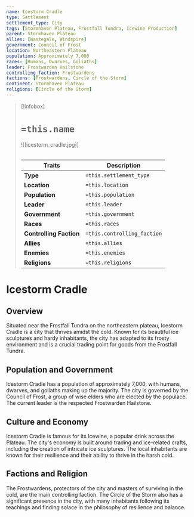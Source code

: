 ```yaml
---
name: Icestorm Cradle
type: Settlement
settlement_type: City
tags: [Stormhaven Plateau, Frostfall Tundra, Icewine Production]
parent: Stormhaven Plateau
allies: [Wastegale, Windspire]
government: Council of Frost
location: Northeastern Plateau
population: Approximately 7,000
races: [Humans, Dwarves, Goliaths]
leader: Frostwarden Hailstone
controlling_faction: Frostwardens
factions: [Frostwardens, Circle of the Storm]
continent: Stormhaven Plateau
religions: [Circle of the Storm]
---
```

> [!infobox]
> # `=this.name`
> ![[icestorm_cradle.jpg]]
> ######
> | Traits         | Description                                                                                                                           |
> | -------------- | ------------------------------------------------------------------------------------------------------------------------------------- |
> | **Type** | `=this.settlement_type`|
> |**Location**|`=this.location`|
> | **Population** | `=this.population` |
> | **Leader** | `=this.leader` |
> | **Government** | `=this.government` |
> | **Races** | `=this.races` |
> | **Controlling Faction** | `=this.controlling_faction` |
> | **Allies** | `=this.allies` |
> | **Enemies** | `=this.enemies` |
> | **Religions** | `=this.religions` |
# Icestorm Cradle

## Overview

Situated near the Frostfall Tundra on the northeastern plateau, Icestorm Cradle is a city that thrives amidst the cold. Known for its beautiful ice sculptures and hardy inhabitants, the city has adapted to its frosty environment and is a crucial trading point for goods from the Frostfall Tundra.

## Population and Government

Icestorm Cradle has a population of approximately 7,000, with humans, dwarves, and goliaths making up the majority. The city is governed by the Council of Frost, a group of wise elders who are elected by the populace. The current leader is the respected Frostwarden Hailstone.

## Culture and Economy

Icestorm Cradle is famous for its Icewine, a popular drink across the Plateau. The city's economy is built around trading and ice-related crafts, including the creation of intricate ice sculptures. The local inhabitants are known for their resilience and their ability to thrive in the harsh cold.

## Factions and Religion

The Frostwardens, protectors of the city and masters of surviving in the cold, are the main controlling faction. The Circle of the Storm also has a significant presence in the city, with many inhabitants following its teachings and finding solace in the philosophy of resilience and balance.

